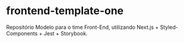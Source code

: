 # frontend-template-one
Repositório Modelo para o time Front-End, utilizando Next.js + Styled-Components + Jest + Storybook.
